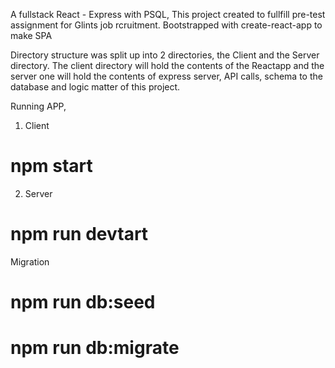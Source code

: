 A fullstack React - Express with PSQL, This project created to fullfill pre-test assignment for Glints job rcruitment.
Bootstrapped with create-react-app to make SPA

Directory structure was split up into 2 directories, the Client and the Server directory. The client directory will hold the contents of the Reactapp and the server one will hold the contents of express server, API calls, schema to the database and logic matter of this project.

Running APP,
1. Client
# npm start

2. Server
# npm run devtart

Migration
# npm run db:seed
# npm run db:migrate
